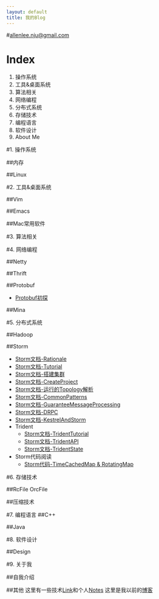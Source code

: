 ```yaml
---
layout: default
title: 我的Blog
---
```


#allenlee.nju@gmail.com

# Index

1. 操作系统
2. 工具&桌面系统
3. 算法相关
4. 网络编程
5. 分布式系统
6. 存储技术
7. 编程语言
8. 软件设计
9. About Me

#1. 操作系统

##内存

##Linux

#2. 工具&桌面系统

##Vim

##Emacs

##Mac常用软件

#3. 算法相关

#4. 网络编程

##Netty

##Thrift

##Protobuf

+ [Protobuf初探](/protobuf-fisrt-exploration/)

##Mina

#5. 分布式系统

##Hadoop

##Storm

+ [Storm文档-Rationale](/storm-docs-rationale/)
+ [Storm文档-Tutorial](/storm-docs-tutorial/)
+ [Storm文档-搭建集群](/storm-docs-setting-up-a-storm-cluster/)
+ [Storm文档-CreateProject](/storm-docs-create-a-new-storm-project/)
+ [Storm文档-运行的Topology解析](/storm-docs-what-makes-a-running-topology/)
+ [Storm文档-CommonPatterns](/storm-docs-common-patterns/)
+ [Storm文档-GuaranteeMessageProcessing](/storm-docs-guaranteeing-message-processing/)
+ [Storm文档-DRPC](/storm-docs-distributed-rpc/)
+ [Storm文档-KestrelAndStorm](/storm-docs-kestrel-and-storm/)
+ Trident
    + [Storm文档-TridentTutorial](/storm-docs-trident-tutorial/)
    + [Storm文档-TridentAPI](/storm-docs-trident-api/)
    + [Storm文档-TridentState](/storm-docs-trident-state/)
+ Storm代码阅读
    + [Storm代码-TimeCachedMap & RotatingMap](/storm-code-timecachemap-rotatingmap/)

#6. 存储技术

##RcFile OrcFile

##压缩技术

#7. 编程语言
##C++

##Java

#8. 软件设计

##Design

#9. 关于我

##自我介绍

##其他
这里有一些技术[Link](/link/)和个人[Notes](/notes/)
这里是我以前的[博客](http://www.allen2660.com)
